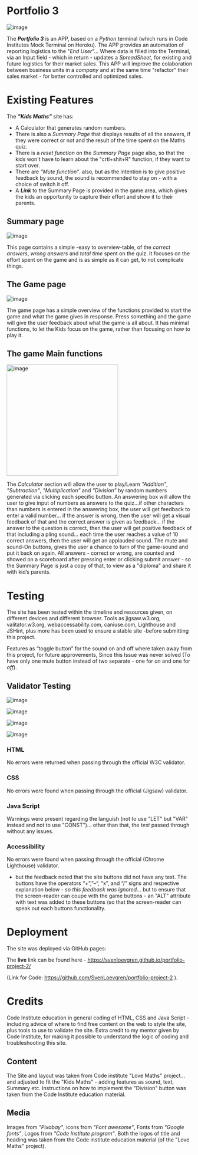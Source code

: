 # Portfolio 3
![image](https://user-images.githubusercontent.com/119969411/214307542-1e8835b4-54f0-4230-a5df-237c79ebc1fb.png)

The *__Portfolio 3__* is an APP, based on a *Python* terminal (which runs in Code Institutes Mock Terminal on Heroku).
The APP provides an automation of reporting logistics to the "*End User*"... Where data is filled into the Terminal, via an Input field - which in return - updates a *SpreadSheet*, for existing and future logistics for their market sales.
This APP will improve the colaboration between business units in a *company* and at the same time "refactor" their sales market - for better controlled and optimized sales.

# Existing Features

The __*"Kids Maths"*__ site has:

* A Calculator that generates random numbers.
* There is also a *Summary Page* that displays results of all the answers, if they were correct or not and the result of the time spent on the Maths quiz.
* There is a *reset function* on the *Summary Page* page also, so that the kids won't have to learn about the "crtl+shit+R" function, if they want to start over.
* There are *"Mute function"*. also, but as the intention is to give positive feedback by sound, the sound is recommended to stay on - with a choice of switch it off.
* A __*Link*__ to the Summary Page is provided in the game area, which gives the kids an opportunity to capture their effort and show it to their parents.

## Summary page

![image](https://user-images.githubusercontent.com/119969411/212361245-031be8be-16dd-41ee-a371-a276db375543.png)

This page contains a simple -easy to overview-table, of the *correct answers*, *wrong answers* and *total time* spent on the quiz. It focuses on the effort spent on the game and is as simple as it can get, to not complicate things.

## The Game page 

![image](https://user-images.githubusercontent.com/119969411/212361394-4c19dba9-9387-4723-a47c-8e9110e9c92b.png)

The game page has a simple overview of the functions provided to start the game and what the game gives in response. Press something and the game will give the user feedback about what the game is all about.
It has minimal functions, to let the Kids focus on the game, rather than focusing on how to play it.

## The game Main functions

<img width="302" alt="image" src="https://user-images.githubusercontent.com/119969411/212361803-1a52316d-2b0a-4258-a49e-ed36e1ff7ab9.png">

The *Calculator* section will allow the user to play/Learn *"Addition"*, *"Subtraction"*, *"Multiplication"* and *"Division"* by random numbers generated via clicking each specific button. An answering box will allow the user to give input of numbers as answers to the quiz...if other characters than numbers is entered in the answering box, the user will get feedback to enter a valid number... if the answer is wrong, then the user will get a visual feedback of that and the correct answer is given as feedback... if the answer to the question is correct, then the user will get positive feedback of that including a pling sound... each time the user reaches a value of 10 correct answers, then the user will get an applauded sound. The mute and sound-On buttons, gives the user a chance to turn of the game-sound and put it back on again. All answers - correct or wrong, are counted and showed on a scoreboard after pressing enter or clicking submit answer - so the Summary Page is just a copy of that, to view as a "diploma" and share it with kid’s parents.


# Testing

The site has been tested within the timeline and resources given, on different devices and different browser.
Tools as jigsaw.w3.org, valitator.w3.org, webaccessability.com, caniuse.com, Lighthouse and JSHint, plus more has been used to ensure a stable site -before submitting this project.

Features as “toggle button” for the sound on and off where taken away from this project, for future approvements, Since this Issue was never solved (To have only one mute button instead of two separate - one for *on* and one for *off*).


## Validator Testing

![image](https://user-images.githubusercontent.com/119969411/212362331-ac16492c-e854-455b-85d3-13eb8d2be634.png)

![image](https://user-images.githubusercontent.com/119969411/212362501-f29d6a16-16cc-493a-822b-1338e82afd12.png)

![image](https://user-images.githubusercontent.com/119969411/212362671-ed74c270-68e1-4202-b853-c09ec678d9fe.png)

![image](https://user-images.githubusercontent.com/119969411/212362749-d37af5a7-9e84-41e0-aa30-0fe4edb2c7c8.png)


### HTML
No errors were returned when passing through the official W3C validator.
### CSS
No errors were found when passing through the official (Jigsaw) validator.
### Java Script
Warnings were present regarding the languish (not to use "LET" but "VAR" instead and not to use "CONST")... other than that, the *test* passed through without any issues.
### Accessibility
No errors were found when passing through the official (Chrome Lighthouse) validator.
- but the feedback noted that the site buttons did not have any text. The buttons have the operators “+”,”–“, “x”, and “/” signs and respective explanation below - *so this feedback was ignored*... but to ensure that the screen-reader can coupe with the game buttons - an "ALT" attribute with text was added to these buttons (so that the screen-reader can speak out each buttons functionality.

# Deployment

The site was deployed via GitHub pages:

The __live__ link can be found here - https://svenloevgren.github.io/portfolio-project-2/

(Link for Code: https://github.com/SvenLoevgren/portfolio-project-2 ).

# Credits

Code Institute education in general coding of HTML, CSS and Java Script - including advice of where to find free content on the web to style the site, plus tools to use to validate the site.
Extra credit to my mentor given by Code Institute, for making it possible to understand the logic of coding and troubleshooting this site.

## Content
The Site and layout was taken from Code institute "Love Maths" project... and adjusted to fit the "Kids Maths" - adding features as sound, text, Summary etc.
Instructions on how to implement the "Division" button was taken from the Code Institute education material.

## Media
Images from *"Pixabay"*, icons from *"Font awesome"*, Fonts from *"Google fonts"*, Logos from *"Code Institute program"*.
Both the logos of title and heading was taken from the Code institute education material (of the "Love Maths" project).
